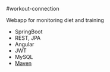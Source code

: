 #workout-connection

Webapp for monitoring diet and training


* SpringBoot
 * REST, JPA
* Angular
* JWT
* MySQL
* [Maven](https://maven.apache.org/)
